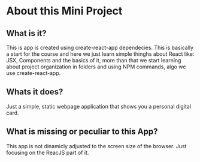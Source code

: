 # About this Mini Project

## What is it?

This is app is created using create-react-app dependecies. This is basically a start for the course and here we just learn simple thinghs about React like: JSX, Components and the basics of it, more than that we start learning about project organization in folders and using NPM commands, algo we use create-react-app.

## Whats it does?

Just a simple, static webpage application that shows you a personal digital card.

## What is missing or peculiar to this App?

This app is not dinamicly adjusted to the screen size of the browser. Just focusing on the ReacJS part of it.

